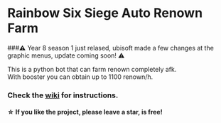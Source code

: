 # Rainbow Six Siege Auto Renown Farm

###⚠ Year 8 season 1 just relased, ubisoft made a few changes at the graphic menus, update coming soon! ⚠	

This is a python bot that can farm renown completely afk.<br>
With booster you can obtain up to 1100 renown/h.

### Check the [wiki](https://github.com/Xample33/Rainbow-Six-Auto-Renown-Farm/wiki/Instructions) for instructions.

#### ☆ If you like the project, please leave a star, is free!

